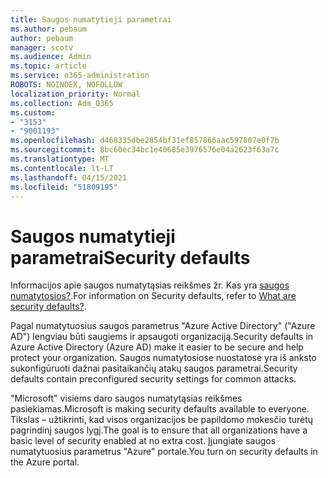 ```yaml
---
title: Saugos numatytieji parametrai
ms.author: pebaum
author: pebaum
manager: scotv
ms.audience: Admin
ms.topic: article
ms.service: o365-administration
ROBOTS: NOINDEX, NOFOLLOW
localization_priority: Normal
ms.collection: Adm_O365
ms.custom:
- "3153"
- "9001193"
ms.openlocfilehash: d468335dbe2854bf31ef857866aac597807e0f7b
ms.sourcegitcommit: 8bc60ec34bc1e40685e3976576e04a2623f63a7c
ms.translationtype: MT
ms.contentlocale: lt-LT
ms.lasthandoff: 04/15/2021
ms.locfileid: "51809195"
---
```

# <a name="security-defaults"></a><span data-ttu-id="3deb1-102">Saugos numatytieji parametrai</span><span class="sxs-lookup"><span data-stu-id="3deb1-102">Security defaults</span></span>

<span data-ttu-id="3deb1-103">Informacijos apie saugos numatytąsias reikšmes žr. Kas yra [saugos numatytosios?](https://docs.microsoft.com/azure/active-directory/conditional-access/concept-conditional-access-security-defaults).</span><span class="sxs-lookup"><span data-stu-id="3deb1-103">For information on Security defaults, refer to [What are security defaults?](https://docs.microsoft.com/azure/active-directory/conditional-access/concept-conditional-access-security-defaults).</span></span>

<span data-ttu-id="3deb1-104">Pagal numatytuosius saugos parametrus "Azure Active Directory" ("Azure AD") lengviau būti saugiems ir apsaugoti organizaciją.</span><span class="sxs-lookup"><span data-stu-id="3deb1-104">Security defaults in Azure Active Directory (Azure AD) make it easier to be secure and help protect your organization.</span></span> <span data-ttu-id="3deb1-105">Saugos numatytosiose nuostatose yra iš anksto sukonfigūruoti dažnai pasitaikančių atakų saugos parametrai.</span><span class="sxs-lookup"><span data-stu-id="3deb1-105">Security defaults contain preconfigured security settings for common attacks.</span></span>

<span data-ttu-id="3deb1-106">"Microsoft" visiems daro saugos numatytąsias reikšmes pasiekiamas.</span><span class="sxs-lookup"><span data-stu-id="3deb1-106">Microsoft is making security defaults available to everyone.</span></span> <span data-ttu-id="3deb1-107">Tikslas – užtikrinti, kad visos organizacijos be papildomo mokesčio turėtų pagrindinį saugos lygį.</span><span class="sxs-lookup"><span data-stu-id="3deb1-107">The goal is to ensure that all organizations have a basic level of security enabled at no extra cost.</span></span> <span data-ttu-id="3deb1-108">Įjungiate saugos numatytuosius parametrus "Azure" portale.</span><span class="sxs-lookup"><span data-stu-id="3deb1-108">You turn on security defaults in the Azure portal.</span></span>
